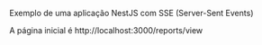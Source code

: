 Exemplo de uma aplicação NestJS com SSE (Server-Sent Events)

A página inicial é http://localhost:3000/reports/view
